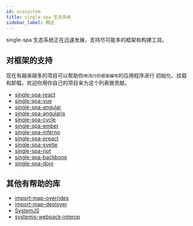 ```yaml
---
id: ecosystem
title: single-spa 生态系统
sidebar_label: 概述
---
```


single-spa 生态系统正在迅速发展，支持尽可能多的框架和构建工具。

## 对框架的支持
现在有越来越多的项目可以帮助你`用流行的框架编写`的应用程序进行 初始化、挂载和卸载。欢迎你用你自己的项目来为这个列表做贡献。

- [single-spa-react](./ecosystem-react.md)
- [single-spa-vue](./ecosystem-vue.md)
- [single-spa-angular](./ecosystem-angular.md)
- [single-spa-angularjs](./ecosystem-angularjs.md)
- [single-spa-cycle](./ecosystem-cycle.md)
- [single-spa-ember](./ecosystem-ember.md)
- [single-spa-inferno](./ecosystem-inferno.md)
- [single-spa-preact](./ecosystem-preact.md)
- [single-spa-svelte](./ecosystem-svelte.md)
- [single-spa-riot](./ecosystem-riot.md)
- [single-spa-backbone](./ecosystem-backbone.md)
- [single-spa-dojo](./ecosystem-dojo.md)

## 其他有帮助的库

- [import-map-overrides](https://github.com/joeldenning/import-map-overrides)
- [import-map-deployer](https://github.com/single-spa/import-map-deployer)
- [SystemJS](https://github.com/systemjs/systemjs)
- [systemjs-webpack-interop](https://github.com/joeldenning/systemjs-webpack-interop)
